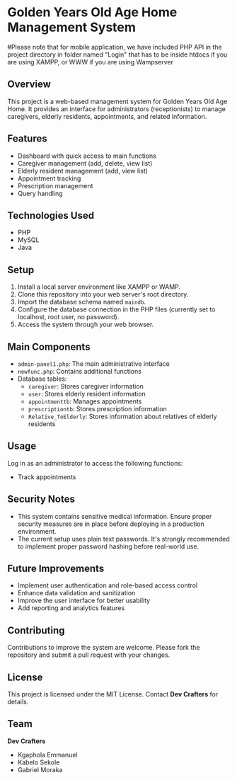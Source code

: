 # Golden Years Old Age Home Management System
#Please note that for mobile application, we have included PHP API in the project directory in folder named "Login" that has to be inside htdocs if you are using XAMPP, or WWW if you are using Wampserver
## Overview

This project is a web-based management system for Golden Years Old Age Home. It provides an interface for administrators (receptionists) to manage caregivers, elderly residents, appointments, and related information.

## Features

- Dashboard with quick access to main functions
- Caregiver management (add, delete, view list)
- Elderly resident management (add, view list)
- Appointment tracking
- Prescription management
- Query handling

## Technologies Used

- PHP
- MySQL
- Java

## Setup

1. Install a local server environment like XAMPP or WAMP.
2. Clone this repository into your web server's root directory.
3. Import the database schema named `maindb`.
4. Configure the database connection in the PHP files (currently set to localhost, root user, no password).
5. Access the system through your web browser.

## Main Components

- `admin-panel1.php`: The main administrative interface
- `newfunc.php`: Contains additional functions
- Database tables:
  - `caregiver`: Stores caregiver information
  - `user`: Stores elderly resident information
  - `appointmenttb`: Manages appointments
  - `prescriptiontb`: Stores prescription information
  - `Relative_ToElderly`: Stores information about relatives of elderly residents

## Usage

Log in as an administrator to access the following functions:
- Track appointments
## Security Notes

- This system contains sensitive medical information. Ensure proper security measures are in place before deploying in a production environment.
- The current setup uses plain text passwords. It's strongly recommended to implement proper password hashing before real-world use.

## Future Improvements

- Implement user authentication and role-based access control
- Enhance data validation and sanitization
- Improve the user interface for better usability
- Add reporting and analytics features

## Contributing

Contributions to improve the system are welcome. Please fork the repository and submit a pull request with your changes.

## License

This project is licensed under the MIT License. Contact **Dev Crafters** for details.

## Team

**Dev Crafters**

- Kgaphola Emmanuel
- Kabelo Sekole
- Gabriel Moraka
